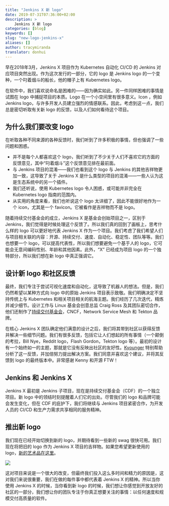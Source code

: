 ```yaml
---
title: "Jenkins X 新 logo"
date: 2019-07-31T07:36:00+02:00
description: >
    Jenkins X 新 logo
categories: [blog]
keywords: []
slug: "new-logo-jenkins-x"
aliases: []
author: tracymiranda
translator: donhui
---
```

早在2018年3月，Jenkins X 项目作为 Kubernetes 自动化 CI/CD 的 Jenkins 对应项目突然出现。作为这次发行的一部分，它的 logo 是 Jenkins logo 的一个变种，一个叼着烟斗的船长，他的帽子上有 Kubernetes logo。

在软件中，我们喜欢说命名是困难的——因为确实如此。另一件同样困难的事情是试图在 logo 中捕捉项目的本质。Logo 在一个小空间里有很多意义。Icon ，例如 Jenkins logo，与许多开发人员建立强烈的情感联系。因此，考虑到这一点，我们总是密切听取有关新 logo 的反馈，以及人们如何看待这个项目。

## 为什么我们要改变 logo
在听取各种不同来源的各种反馈时，我们听到了许多积极的事情，但也强调了一些问题和困惑。

* 并不是每个人都喜欢这个 logo，我们听到了不少关于人们不喜欢它的方面的反馈意见，其中“叼着烟斗”这个反馈意见排在最前面。
* 与 Jenkins 项目的混淆——我们也看到这个 logo 与 Jenkins 的其他吉祥物更加一致，这导致了关于 Jenkins X 是什么类型的项目的混淆——一些人认为这是生态系统中的另一个插件。
* 我们还听说，使用 Kubernetes logo 令人困惑，或可能并非完全在 Kubernetes logo 指南的范围内。
* 从实用的角度来看，我们也听说这个 logo 太详细了，因此不能很好地作为一个 icon，尤其是一个 favicon。它被看作是吉祥物而不是 logo。

随着持续交付基金会的成立，Jenkins X 是基金会创始项目之一，区别于 Jenkins，我们觉得是时候处理这个反馈了。所以我们真的回到了画板上，思考什么样的 logo 可以更好地代表 Jenkins X 作为一个项目。我们考虑了我们希望人们与项目相关联的内容：开源、持续交付、速度、自动化、稳定性、团队等等。我们也想要一个 logo，可以提高代表性，所以我们想要避免一个基于人的 logo，它可能会无意间编码性别、年龄和其他因素。此外，“X” 已经成为项目 logo 的一个独特部分，所以我们想在新 logo 中真正强调它。

## 设计新 logo 和社区反馈
最终，我们专注于尝试可视化速度和自动化，这导致了机器人的想法。但是，我们仍然希望以某种方式向 logo 中的原始 Jenkins 项目表示致敬。我们明确决定不坚持传统上与 Kubernetes 和相关项目相关的航海主题。我们经历了几次迭代，精炼并减少细节。设计工作与 Linux 基金会创意总监 Craig Ross 及其团队密切合作，他们还制作了[持续交付基金会](https://cd.foundation/)，CNCF，Network Service Mesh 和 Tekton 品牌。

在核心 Jenkins X 团队确定他们满意的设计之后，我们将其带到社区以获得反馈并解决一些细节问题。我们有很多反馈，包括它让人们想起的所有事情（一个颠倒的考拉，Bill Nye，Reddit logo，Flash Gordon，Tekton logo 等）。最初的设计有一个始终如一的主题，那就是它没有反映出社区的友好性。[Kyounger](https://github.com/jenkins-x/jx/issues/4144#issuecomment-497787629) 特别帮助分析了这一反馈，并加倍努力提出解决方案。我们同意并喜欢这个建议，并将其反馈到 logo 的最终版本中。非常感谢 Kenny 和开源 FTW！

## Jenkins 和 Jenkins X
Jenkins X 最初是 Jenkins 子项目，现在是持续交付基金会（CDF）的一个独立项目。新 logo 中的领结时刻提醒着人们它的出处。尽管我们的 logo 和品牌可能会发生变化，但在 CDF 的庇护下，我们将继续与 Jenkins 项目紧密合作，为开发人员的 CI/CD 和生产力需求共享相同的服务精神。

## 推出新 logo
我们现在已经开始切换到新的 logo，并期待看到一些新的 swag 很快可用。我们现在将把旧的 logo 作为 Jenkins X 项目的吉祥物。如果您希望更新使用的 logo，[新的艺术品在这里](https://github.com/cdfoundation/artwork)。

<img src="/news/new-logo-jenkins-x/jenkinsx-stacked-color.png"> 

这对项目来说是一个很大的改变，但最终我们投入这么多时间和精力的原因是，这对我们来说很重要，我们在做的每件事中都代表着 Jenkins X 的精神。所以当你使用 Jenkins X 的时候，当你看到新 logo 的时候，我们想让你感觉到开放友好的社区的一部分，我们想让你的团队专注于你真正想要关注的事情：以任何速度和规模交付高质量的软件。
